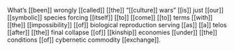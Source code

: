 What’s [[been]] wrongly [[called]] [[the]] “[[culture]] wars” [[is]] just [[our]] [[symbolic]] species forcing [[itself]] [[to]] [[come]] [[to]] terms [[with]] [[the]] [[impossibility]] [[of]] biological reproduction serving [[as]] [[a]] telos [[after]] [[the]] final collapse [[of]] [[kinship]] economies [[under]] [[the]] conditions [[of]] cybernetic commodity [[exchange]].